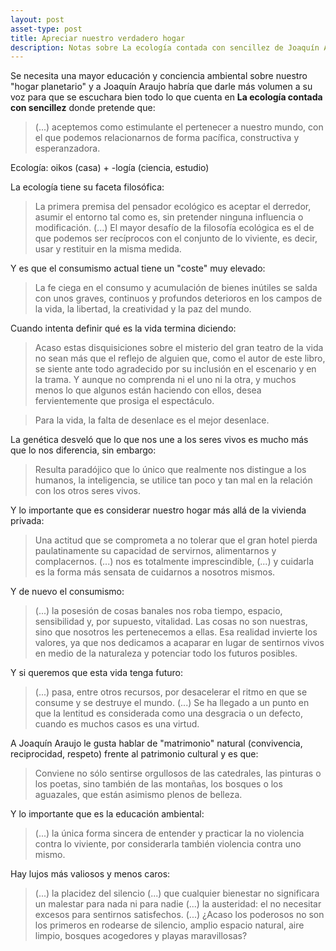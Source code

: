 ```yaml
---
layout: post
asset-type: post
title: Apreciar nuestro verdadero hogar
description: Notas sobre La ecología contada con sencillez de Joaquín Araujo
---
```


Se necesita una mayor educación y conciencia ambiental sobre nuestro "hogar planetario" y a Joaquín Araujo habría que darle más volumen a su voz para que se escuchara bien todo lo que cuenta en **La ecología contada con sencillez** donde pretende que:

> (...) aceptemos como estimulante el pertenecer a nuestro mundo, con el que podemos relacionarnos de forma pacífica, constructiva y esperanzadora.

Ecología: oikos (casa) + -logía (ciencia, estudio)

La ecología tiene su faceta filosófica:

> La primera premisa del pensador ecológico es aceptar el derredor, asumir el entorno tal como es, sin pretender ninguna influencia o modificación. (...) El mayor desafío de la filosofía ecológica es el de que podemos ser recíprocos con el conjunto de lo viviente, es decir, usar y restituir en la misma medida.

Y es que el consumismo actual tiene un "coste" muy elevado:

> La fe ciega en el consumo y acumulación de bienes inútiles se salda con unos graves, continuos y profundos deterioros en los campos de la vida, la libertad, la creatividad y la paz del mundo.

Cuando intenta definir qué es la vida termina diciendo:

> Acaso estas disquisiciones sobre el misterio del gran teatro de la vida no sean más que el reflejo de alguien que, como el autor de este libro, se siente ante todo agradecido por su inclusión en el escenario y en la trama. Y aunque no comprenda ni el uno ni la otra, y muchos menos lo que algunos están haciendo con ellos, desea fervientemente que prosiga el espectáculo.

> Para la vida, la falta de desenlace es el mejor desenlace.

La genética desveló que lo que nos une a los seres vivos es mucho más que lo nos diferencia, sin embargo:

> Resulta paradójico que lo único que realmente nos distingue a los humanos, la inteligencia, se utilice tan poco y tan mal en la relación con los otros seres vivos.

Y lo importante que es considerar nuestro hogar más allá de la vivienda privada:

> Una actitud que se comprometa a no tolerar que el gran hotel pierda paulatinamente su capacidad de servirnos, alimentarnos y complacernos. (...) nos es totalmente imprescindible, (...) y cuidarla es la forma más sensata de cuidarnos a nosotros mismos.

Y de nuevo el consumismo:

> (...) la posesión de cosas banales nos roba tiempo, espacio, sensibilidad y, por supuesto, vitalidad. Las cosas no son nuestras, sino que nosotros les pertenecemos a ellas. Esa realidad invierte los valores, ya que nos dedicamos a acaparar en lugar de sentirnos vivos en medio de la naturaleza y potenciar todo los futuros posibles.

Y si queremos que esta vida tenga futuro:

> (...) pasa, entre otros recursos, por desacelerar el ritmo en que se consume y se destruye el mundo. (...) Se ha llegado a un punto en que la lentitud es considerada como una desgracia o un defecto, cuando es muchos casos es una virtud.

A Joaquín Araujo le gusta hablar de "matrimonio" natural (convivencia, reciprocidad, respeto) frente al patrimonio cultural y es que:

> Conviene no sólo sentirse orgullosos de las catedrales, las pinturas o los poetas, sino también de las montañas, los bosques o los aguazales, que están asimismo plenos de belleza.

Y lo importante que es la educación ambiental:

> (...) la única forma sincera de entender y practicar la no violencia contra lo viviente, por considerarla también violencia contra uno mismo.

Hay lujos más valiosos y menos caros: 

> (...) la placidez del silencio (...) que cualquier bienestar no significara un malestar para nada ni para nadie (...) la austeridad: el no necesitar excesos para sentirnos satisfechos. (...) ¿Acaso los poderosos no son los primeros en rodearse de silencio, amplio espacio natural, aire limpio, bosques acogedores y playas maravillosas?
